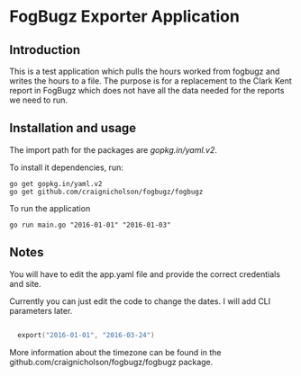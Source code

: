 # FogBugz Exporter Application

Introduction
------------
This is a test application which pulls the hours worked from fogbugz
and writes the hours to a file.  The purpose is for a replacement
to the Clark Kent report in FogBugz which does not have all the data
needed for the reports we need to run.


Installation and usage
----------------------

The import path for the packages are *gopkg.in/yaml.v2*.

To install it dependencies, run:

    go get gopkg.in/yaml.v2
    go get github.com/craignicholson/fogbugz/fogbugz


To run the application

    go run main.go "2016-01-01" "2016-01-03"


Notes
----------------------
You will have to edit the app.yaml file and provide the correct
credentials and site.

Currently you can just edit the code to change the dates.  I will
add CLI parameters later.

```go

  export("2016-01-01", "2016-03-24")

```
More information about the timezone can be found in the
github.com/craignicholson/fogbugz/fogbugz package.

